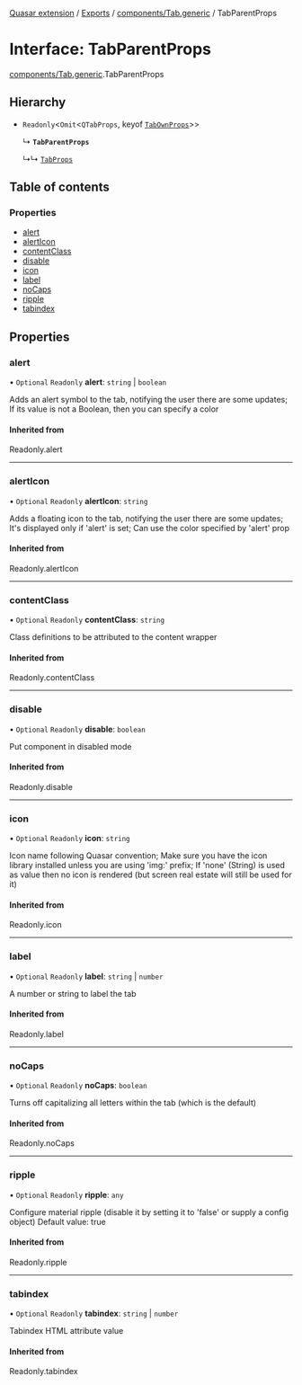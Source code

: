 [Quasar extension](../index.md) / [Exports](../modules.md) / [components/Tab.generic](../modules/components_Tab_generic.md) / TabParentProps

# Interface: TabParentProps

[components/Tab.generic](../modules/components_Tab_generic.md).TabParentProps

## Hierarchy

- `Readonly`<`Omit`<`QTabProps`, keyof [`TabOwnProps`](components_Tab_generic.TabOwnProps.md)\>\>

  ↳ **`TabParentProps`**

  ↳↳ [`TabProps`](components_Tab_generic.TabProps.md)

## Table of contents

### Properties

- [alert](components_Tab_generic.TabParentProps.md#alert)
- [alertIcon](components_Tab_generic.TabParentProps.md#alerticon)
- [contentClass](components_Tab_generic.TabParentProps.md#contentclass)
- [disable](components_Tab_generic.TabParentProps.md#disable)
- [icon](components_Tab_generic.TabParentProps.md#icon)
- [label](components_Tab_generic.TabParentProps.md#label)
- [noCaps](components_Tab_generic.TabParentProps.md#nocaps)
- [ripple](components_Tab_generic.TabParentProps.md#ripple)
- [tabindex](components_Tab_generic.TabParentProps.md#tabindex)

## Properties

### alert

• `Optional` `Readonly` **alert**: `string` \| `boolean`

Adds an alert symbol to the tab, notifying the user there are some updates; If its value is not a Boolean, then you can specify a color

#### Inherited from

Readonly.alert

___

### alertIcon

• `Optional` `Readonly` **alertIcon**: `string`

Adds a floating icon to the tab, notifying the user there are some updates; It's displayed only if 'alert' is set; Can use the color specified by 'alert' prop

#### Inherited from

Readonly.alertIcon

___

### contentClass

• `Optional` `Readonly` **contentClass**: `string`

Class definitions to be attributed to the content wrapper

#### Inherited from

Readonly.contentClass

___

### disable

• `Optional` `Readonly` **disable**: `boolean`

Put component in disabled mode

#### Inherited from

Readonly.disable

___

### icon

• `Optional` `Readonly` **icon**: `string`

Icon name following Quasar convention; Make sure you have the icon library installed unless you are using 'img:' prefix; If 'none' (String) is used as value then no icon is rendered (but screen real estate will still be used for it)

#### Inherited from

Readonly.icon

___

### label

• `Optional` `Readonly` **label**: `string` \| `number`

A number or string to label the tab

#### Inherited from

Readonly.label

___

### noCaps

• `Optional` `Readonly` **noCaps**: `boolean`

Turns off capitalizing all letters within the tab (which is the default)

#### Inherited from

Readonly.noCaps

___

### ripple

• `Optional` `Readonly` **ripple**: `any`

Configure material ripple (disable it by setting it to 'false' or supply a config object)
Default value: true

#### Inherited from

Readonly.ripple

___

### tabindex

• `Optional` `Readonly` **tabindex**: `string` \| `number`

Tabindex HTML attribute value

#### Inherited from

Readonly.tabindex
